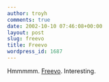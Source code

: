 ```yaml
---
author: troyh
comments: true
date: 2002-10-10 07:46:08+00:00
layout: post
slug: freevo
title: Freevo
wordpress_id: 1687
---
```


Hmmmmm. [Freevo](http://freevo.sourceforge.net/). Interesting.
